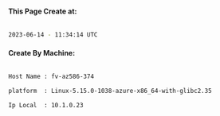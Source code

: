 
   
#### This Page Create at:

```bash

2023-06-14 - 11:34:14 UTC

```

#### Create By Machine:

```bash

Host Name : fv-az586-374

platform  : Linux-5.15.0-1038-azure-x86_64-with-glibc2.35

Ip Local  : 10.1.0.23

```

